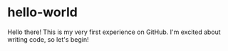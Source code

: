 # hello-world

Hello there! 
This is my very first experience on GitHub.
I'm excited about writing code, so let's begin!
